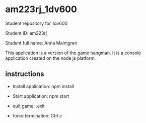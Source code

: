 # am223rj_1dv600
Student repository for 1dv600

Student ID: am223rj

Student full name: Anna Malmgren 

This application is a version of the game hangman. It is a console application created on the node js platform. 

## instructions 
- Install application: npm install

- Start application: npm start

- quit game: .exit 

- force termination: Ctrl c
